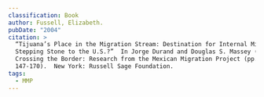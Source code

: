 ```yaml
---
classification: Book
author: Fussell, Elizabeth.
pubDate: "2004"
citation: >
  “Tijuana’s Place in the Migration Stream: Destination for Internal Migrants or
  Stepping Stone to the U.S.?”  In Jorge Durand and Douglas S. Massey (Eds.),
  Crossing the Border: Research from the Mexican Migration Project (pp.
  147-170).  New York: Russell Sage Foundation.   
tags:
  - MMP
---
```

